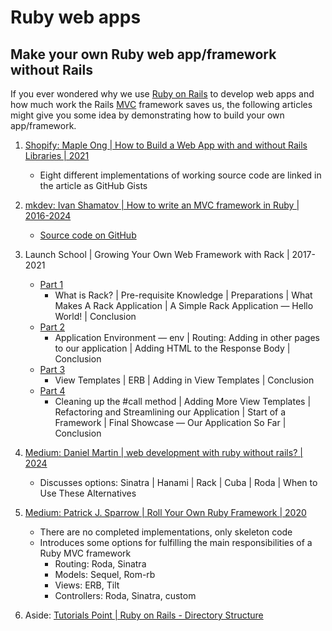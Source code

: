 # Ruby web apps

## Make your own Ruby web app/framework without Rails

If you ever wondered why we use [Ruby on Rails](https://rubyonrails.org/)
to develop web apps and how much work the Rails
[MVC](https://www.geeksforgeeks.org/mvc-design-pattern/)
framework saves us, the following articles might give you some
idea by demonstrating how to build your own app/framework.

1. [Shopify: Maple Ong | How to Build a Web App with and without Rails Libraries | 2021](https://shopify.engineering/building-web-app-ruby-rails)
   - Eight different implementations of working source code are linked in the article as GitHub Gists

1. [mkdev: Ivan Shamatov | How to write an MVC framework in Ruby | 2016-2024](https://mkdev.me/posts/how-to-write-an-mvc-framework-in-ruby)
   - [Source code on GitHub](https://github.com/IvanShamatov/rails-like-app)

1. Launch School | Growing Your Own Web Framework with Rack | 2017-2021
   - [Part 1](https://launchschool.medium.com/growing-your-own-web-framework-with-rack-part-1-8c4c630c5faf)
     * What is Rack?
       | Pre-requisite Knowledge
       | Preparations
       | What Makes A Rack Application
       | A Simple Rack Application — Hello World!
       | Conclusion
   - [Part 2](https://launchschool.medium.com/growing-your-own-web-framework-with-rack-part-2-25393c5d48bc)
     * Application Environment — env
       | Routing: Adding in other pages to our application
       | Adding HTML to the Response Body
       | Conclusion
   - [Part 3](https://launchschool.medium.com/growing-your-own-web-framework-with-rack-part-3-54ab86c569bc)
     * View Templates
       | ERB
       | Adding in View Templates
       | Conclusion
   - [Part 4](https://launchschool.medium.com/growing-your-own-web-framework-with-rack-part-4-a4a4da2967a2)
     * Cleaning up the #call method
       | Adding More View Templates
       | Refactoring and Streamlining our Application
       | Start of a Framework
       | Final Showcase — Our Application So Far
       | Conclusion

1. [Medium: Daniel Martin | web development with ruby without rails? | 2024](https://medium.com/@aryanvania03/web-development-with-ruby-without-rails-450882203887)
   - Discusses options: Sinatra | Hanami | Rack | Cuba | Roda | When to Use These Alternatives

1. [Medium: Patrick J. Sparrow | Roll Your Own Ruby Framework | 2020](https://medium.com/broadlume-product/roll-your-own-ruby-framework-f3bd0a460de1)
   - There are no completed implementations, only skeleton code
   - Introduces some options for fulfilling the main responsibilities of a Ruby MVC framework
     * Routing: Roda, Sinatra
     * Models: Sequel, Rom-rb
     * Views: ERB, Tilt
     * Controllers: Roda, Sinatra, custom

1. Aside: [Tutorials Point | Ruby on Rails - Directory Structure](https://www.tutorialspoint.com/ruby-on-rails/rails-directory-structure.htm)

